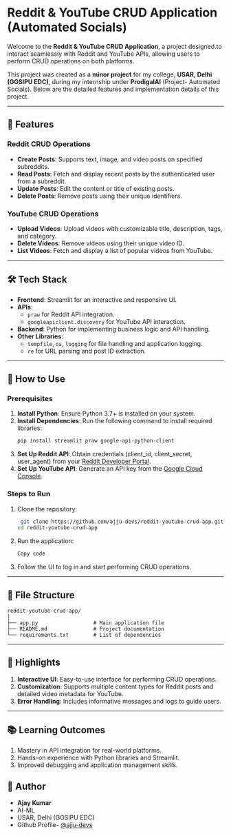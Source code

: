 # Reddit & YouTube CRUD Application (Automated Socials)

Welcome to the **Reddit & YouTube CRUD Application**, a project designed to interact seamlessly with Reddit and YouTube APIs, allowing users to perform CRUD operations on both platforms.

This project was created as a **minor project** for my college, **USAR, Delhi (GGSIPU EDC)**, during my internship under **ProdigalAI** (Project- Automated Socials). Below are the detailed features and implementation details of this project.

---

## 📌 Features

### Reddit CRUD Operations
- **Create Posts**: Supports text, image, and video posts on specified subreddits.
- **Read Posts**: Fetch and display recent posts by the authenticated user from a subreddit.
- **Update Posts**: Edit the content or title of existing posts.
- **Delete Posts**: Remove posts using their unique identifiers.

### YouTube CRUD Operations
- **Upload Videos**: Upload videos with customizable title, description, tags, and category.
- **Delete Videos**: Remove videos using their unique video ID.
- **List Videos**: Fetch and display a list of popular videos from YouTube.

---

## 🛠️ Tech Stack
- **Frontend**: Streamlit for an interactive and responsive UI.
- **APIs**:
  - `praw` for Reddit API integration.
  - `googleapiclient.discovery` for YouTube API interaction.
- **Backend**: Python for implementing business logic and API handling.
- **Other Libraries**: 
  - `tempfile`, `os`, `logging` for file handling and application logging.
  - `re` for URL parsing and post ID extraction.

---

## 🚀 How to Use

### Prerequisites
1. **Install Python**: Ensure Python 3.7+ is installed on your system.
2. **Install Dependencies**: Run the following command to install required libraries:
   ```bash
   pip install streamlit praw google-api-python-client
3. **Set Up Reddit API**: Obtain credentials (client_id, client_secret, user_agent) from your [Reddit Developer Portal](https://www.reddit.com/prefs/apps).
4. **Set Up YouTube API**: Generate an API key from the [Google Cloud Console](https://console.cloud.google.com/).

### Steps to Run
1. Clone the repository:
   ```bash
    git clone https://github.com/ajju-devs/reddit-youtube-crud-app.git
   cd reddit-youtube-crud-app
2. Run the application:
    ```bash
    Copy code
3. Follow the UI to log in and start performing CRUD operations.

---

## 📄 File Structure
    reddit-youtube-crud-app/
    │
    ├── app.py                  # Main application file
    ├── README.md               # Project documentation
    └── requirements.txt        # List of dependencies

---

## 🌟 Highlights
1. **Interactive UI**: Easy-to-use interface for performing CRUD operations.
2. **Customization**: Supports multiple content types for Reddit posts and detailed video metadata for YouTube.
3. **Error Handling**: Includes informative messages and logs to guide users.

---

## 📚 Learning Outcomes
1. Mastery in API integration for real-world platforms.
2. Hands-on experience with Python libraries and Streamlit.
3. Improved debugging and application management skills.

## 👦 Author
- **Ajay Kumar**
- AI-ML
- USAR, Delhi (GGSIPU EDC)
- Github Profile- [@ajju-devs](https://github.com/ajju-devs)
